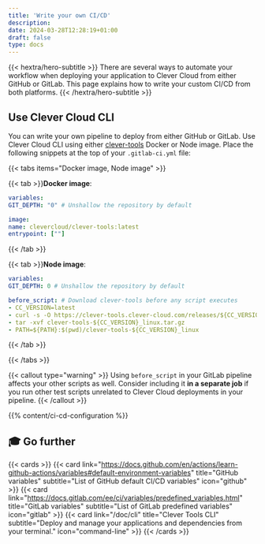 ```yaml
---
title: 'Write your own CI/CD'
description:
date: 2024-03-28T12:28:19+01:00
draft: false
type: docs
---
```


{{< hextra/hero-subtitle >}}
  There are several ways to automate your workflow when deploying your application to Clever Cloud from either GitHub or GitLab. This page explains how to write your custom CI/CD from both platforms.
{{< /hextra/hero-subtitle >}}

## Use Clever Cloud CLI

You can write your own pipeline to deploy from either GitHub or GitLab. Use Clever Cloud CLI using either [clever-tools](https://github.com/CleverCloud/clever-tools) Docker or Node image. Place the following snippets at the top of your `.gitlab-ci.yml` file:

{{< tabs items="Docker image, Node image" >}}

  {{< tab >}}**Docker image**:
  
  ```yaml
  variables:
  GIT_DEPTH: "0" # Unshallow the repository by default

image:
  name: clevercloud/clever-tools:latest
  entrypoint: [""]
  ```
  
  {{< /tab >}}
  
  {{< tab >}}**Node image**:  
  
  ```yaml
  variables:
  GIT_DEPTH: 0 # Unshallow the repository by default

before_script: # Download clever-tools before any script executes
  - CC_VERSION=latest
  - curl -s -O https://clever-tools.clever-cloud.com/releases/${CC_VERSION}/clever-tools-${CC_VERSION}_linux.tar.gz
  - tar -xvf clever-tools-${CC_VERSION}_linux.tar.gz
  - PATH=${PATH}:$(pwd)/clever-tools-${CC_VERSION}_linux
  ```
  
  {{< /tab >}}

{{< /tabs >}}

{{< callout type="warning" >}}
  Using `before_script` in your GitLab pipeline affects your other scripts as well. Consider including it **in a separate job** if you run other test scripts unrelated to Clever Cloud deployments in your pipeline.
{{< /callout >}}

{{% content/ci-cd-configuration %}}

## 🎓 Go further

{{< cards >}}
  {{< card link="https://docs.github.com/en/actions/learn-github-actions/variables#default-environment-variables" title="GitHub variables" subtitle="List of GitHub default CI/CD variables" icon="github" >}}
  {{< card link="https://docs.gitlab.com/ee/ci/variables/predefined_variables.html" title="GitLab variables" subtitle="List of GitLab predefined variables" icon="gitlab" >}}
  {{< card link="/doc/cli" title="Clever Tools CLI" subtitle="Deploy and manage your applications and dependencies from your terminal." icon="command-line" >}}
{{< /cards >}}
